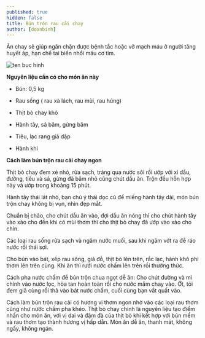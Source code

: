 ```yaml
---
published: true
hidden: false
title: Bún trộn rau cải chay
author: [doanbinh] 
---
```

Ăn chay sẽ giúp ngăn chặn được bệnh tắc hoặc vỡ mạch máu ở người tăng huyết áp, hạn chế tai biến nhồi máu cơ tim.

![ten buc hinh](https://img-global.cpcdn.com/005_recipes/2436699_ea952b5c540b05be/751x532cq70/bun-g%E1%BA%A1o-xao-chay-recipe-main-photo.jpg "ten buc hinh")

**Nguyên liệu cần có cho món ăn này**

+ Bún: 0,5 kg

+ Rau sống ( rau xà lách, rau mùi, rau húng)

+ Thịt bò chay khô

+ Hành tây, sả băm, gừng băm

+ Tiêu, lạc rang giã dập

+ Hành khi

**Cách làm bún trộn rau cải chay ngon**

Thịt bò chay đem xé nhỏ, rửa sạch, tráng qua nước sôi rồi ướp với xì dầu, đường, tiêu và sả, gừng đã băm nhỏ cũng chút dầu ăn. Trộn đều hỗn hợp này và ướp trong khoảng 15 phút.

Hành tây thái lát nhỏ, bạn chú ý thái dọc củ để miếng hành tây dài, món bún trộn chay không bị vụn, nhìn đẹp mắt.

Chuẩn bị chảo, cho chút dầu ăn vào, đợi dầu ăn nóng thì cho chút hành tây vào xào cho đến khi có mùi thơm thì cho thịt bò chay đã ướp vào xào cho chín.

Các loại rau sống rửa sạch và ngâm nước muối, sau khi ngâm vớt ra để ráo nước rồi thái sợi.

Cho bún vào bát, xếp rau sống, giá đỗ, thịt bò lên trên, rắc lạc, hành khô phi thơm lên trên cùng. Khi ăn thì rưới nước chấm lên trên rồi thưởng thức.

Cách pha nước chấm để bún trộn chua ngọt dễ ăn: Cho chút đường và mì chính vào nước lọc, hòa tan hoàn toàn rồi cho nước mắm chay vào. Ớt, tỏi đem giã cùng rồi thả vào bát nước chấm, cuối cùng bạn vắt quất vào.

Cách làm bún trộn rau cải có hương vị thơm ngon nhờ vào các loại rau thơm cũng như nước chấm pha khéo. Thịt bò chay chính là nguyên liệu tạo điểm nhấn cho món ăn, với vị dai và đậm đà của thịt bò khi kết hợp với bún mềm và rau thơm tạo thành hương vị hấp dẫn. Món ăn dễ ăn, thanh mát, không ngấy, không ngán.